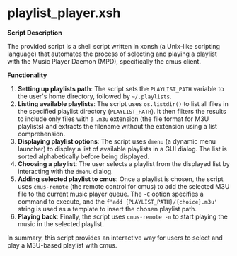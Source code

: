 # playlist_player.xsh

**Script Description**

The provided script is a shell script written in xonsh (a Unix-like scripting language) that automates the process of selecting and playing a playlist with the Music Player Daemon (MPD), specifically the cmus client.

**Functionality**

1. **Setting up playlists path**: The script sets the `PLAYLIST_PATH` variable to the user's home directory, followed by `~/.playlists`.
2. **Listing available playlists**: The script uses `os.listdir()` to list all files in the specified playlist directory (`PLAYLIST_PATH`). It then filters the results to include only files with a `.m3u` extension (the file format for M3U playlists) and extracts the filename without the extension using a list comprehension.
3. **Displaying playlist options**: The script uses `dmenu` (a dynamic menu launcher) to display a list of available playlists in a GUI dialog. The list is sorted alphabetically before being displayed.
4. **Choosing a playlist**: The user selects a playlist from the displayed list by interacting with the `dmenu` dialog.
5. **Adding selected playlist to cmus**: Once a playlist is chosen, the script uses `cmus-remote` (the remote control for cmus) to add the selected M3U file to the current music player queue. The `-C` option specifies a command to execute, and the `f'add {PLAYLIST_PATH}/{choice}.m3u'` string is used as a template to insert the chosen playlist path.
6. **Playing back**: Finally, the script uses `cmus-remote -n` to start playing the music in the selected playlist.

In summary, this script provides an interactive way for users to select and play a M3U-based playlist with cmus.
